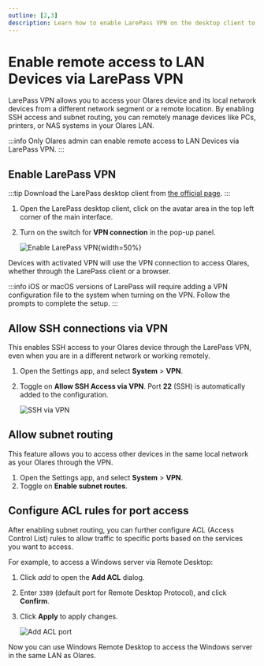 ```yaml
---
outline: [2,3]
description: Learn how to enable LarePass VPN on the desktop client to securely access Olares and its local network devices remotely.
---
```

# Enable remote access to LAN Devices via LarePass VPN

LarePass VPN allows you to access your Olares device and its local network devices from a different network segment or a remote location. By enabling SSH access and subnet routing, you can remotely manage devices like PCs, printers, or NAS systems in your Olares LAN.

:::info
Only Olares admin can enable remote access to LAN Devices via LarePass VPN.
:::

## Enable LarePass VPN

:::tip
Download the LarePass desktop client from [the official page](https://www.olares.xyz/larepass).
:::

1. Open the LarePass desktop client, click on the avatar area in the top left corner of the main interface.
2. Turn on the switch for **VPN connection** in the pop-up panel.

   ![Enable LarePass VPN](/images/manual/tasks/enable-larepass-vpn-desktop.png#bordered){width=50%}

Devices with activated VPN will use the VPN connection to access Olares, whether through the LarePass client or a browser.

:::info
iOS or macOS versions of LarePass will require adding a VPN configuration file to the system when turning on the VPN. Follow the prompts to complete the setup.
:::

## Allow SSH connections via VPN
This enables SSH access to your Olares device through the LarePass VPN, even when you are in a different network or working remotely.

1. Open the Settings app, and select **System** > **VPN**.
2. Toggle on **Allow SSH Access via VPN**. Port **22** (SSH) is automatically added to the configuration.

   ![SSH via VPN](/images/manual/tasks/ssh-via-vpn.png#bordered)
## Allow subnet routing
This feature allows you to access other devices in the same local network as your Olares through the VPN.

1. Open the Settings app, and select **System** > **VPN**.
2. Toggle on **Enable subnet routes**.

## Configure ACL rules for port access
After enabling subnet routing, you can further configure ACL (Access Control List) rules to allow traffic to specific ports based on the services you want to access.

For example, to access a Windows server via Remote Desktop:
1. Click <i class="material-symbols-outlined">add</i> to open the **Add ACL** dialog.
2. Enter `3389` (default port for Remote Desktop Protocol), and click **Confirm**.
3. Click **Apply** to apply changes.

   ![Add ACL port](/images/manual/tasks/add-acl-port.png#bordered)

Now you can use Windows Remote Desktop to access the Windows server in the same LAN as Olares.